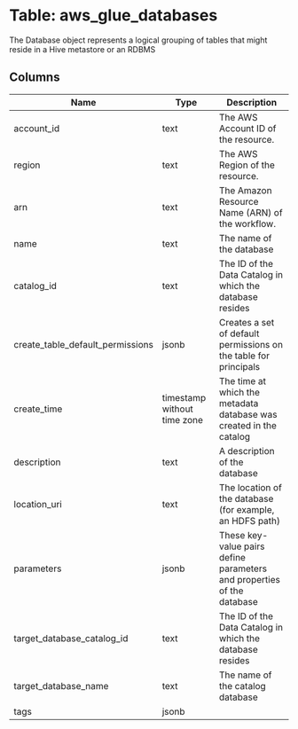 
# Table: aws_glue_databases
The Database object represents a logical grouping of tables that might reside in a Hive metastore or an RDBMS
## Columns
| Name        | Type           | Description  |
| ------------- | ------------- | -----  |
|account_id|text|The AWS Account ID of the resource.|
|region|text|The AWS Region of the resource.|
|arn|text|The Amazon Resource Name (ARN) of the workflow.|
|name|text|The name of the database|
|catalog_id|text|The ID of the Data Catalog in which the database resides|
|create_table_default_permissions|jsonb|Creates a set of default permissions on the table for principals|
|create_time|timestamp without time zone|The time at which the metadata database was created in the catalog|
|description|text|A description of the database|
|location_uri|text|The location of the database (for example, an HDFS path)|
|parameters|jsonb|These key-value pairs define parameters and properties of the database|
|target_database_catalog_id|text|The ID of the Data Catalog in which the database resides|
|target_database_name|text|The name of the catalog database|
|tags|jsonb||
